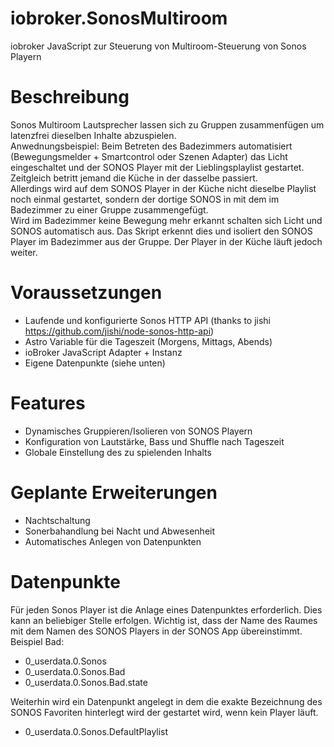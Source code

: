 # iobroker.SonosMultiroom
iobroker JavaScript zur Steuerung von Multiroom-Steuerung von Sonos Playern

# Beschreibung
Sonos Multiroom Lautsprecher lassen sich zu Gruppen zusammenfügen um latenzfrei dieselben Inhalte abzuspielen.  
Anwednungsbeispiel: Beim Betreten des Badezimmers automatisiert (Bewegungsmelder + Smartcontrol oder Szenen Adapter) das Licht eingeschaltet und der SONOS Player mit der Lieblingsplaylist gestartet. Zeitgleich betritt jemand die Küche in der dasselbe passiert.  
Allerdings wird auf dem SONOS Player in der Küche nicht dieselbe Playlist noch einmal gestartet, sondern der dortige SONOS in mit dem im Badezimmer zu einer Gruppe zusammengefügt.  
Wird im Badezimmer keine Bewegung mehr erkannt schalten sich Licht und SONOS automatisch aus. Das Skript erkennt dies und isoliert den SONOS Player im Badezimmer aus der Gruppe. Der Player in der Küche läuft jedoch weiter.  

# Voraussetzungen
* Laufende und konfigurierte Sonos HTTP API (thanks to jishi https://github.com/jishi/node-sonos-http-api)
* Astro Variable für die Tageszeit (Morgens, Mittags, Abends)
* ioBroker JavaScript Adapter + Instanz
* Eigene Datenpunkte (siehe unten)

# Features
* Dynamisches Gruppieren/Isolieren von SONOS Playern
* Konfiguration von Lautstärke, Bass und Shuffle nach Tageszeit
* Globale Einstellung des zu spielenden Inhalts

# Geplante Erweiterungen
* Nachtschaltung
* Sonerbahandlung bei Nacht und Abwesenheit
* Automatisches Anlegen von Datenpunkten

# Datenpunkte
Für jeden Sonos Player ist die Anlage eines Datenpunktes erforderlich. Dies kann an beliebiger Stelle erfolgen. Wichtig ist, dass der Name des Raumes mit dem Namen des SONOS Players in der SONOS App übereinstimmt.
Beispiel Bad: 
* 0_userdata.0.Sonos
* 0_userdata.0.Sonos.Bad
* 0_userdata.0.Sonos.Bad.state

Weiterhin wird ein Datenpunkt angelegt in dem die exakte Bezeichnung des SONOS Favoriten hinterlegt wird der gestartet wird, wenn kein Player läuft.

* 0_userdata.0.Sonos.DefaultPlaylist 

